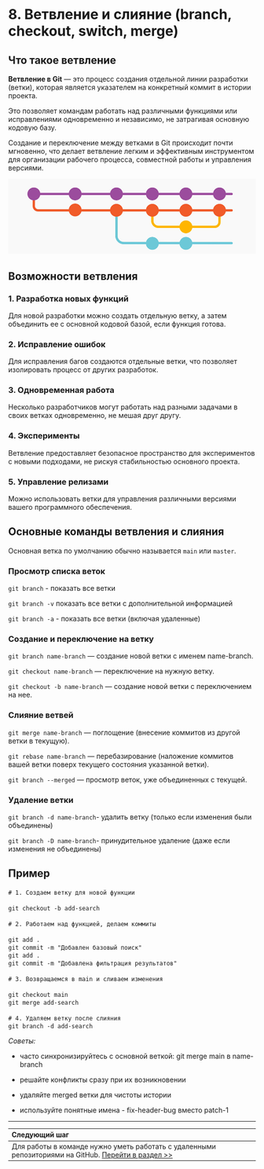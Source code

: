 # 8. Ветвление и слияние (branch, checkout, switch, merge)

## Что такое ветвление

**Ветвление в Git** — это процесс создания отдельной линии разработки (ветки), которая является указателем на конкретный коммит в истории проекта. 

Это позволяет командам работать над различными функциями или исправлениями одновременно и независимо, не затрагивая основную кодовую базу. 

Создание и переключение между ветками в Git происходит почти мгновенно, что делает ветвление легким и эффективным инструментом для организации рабочего процесса, совместной работы и управления версиями.

![Пример ветвления](/assets/brunch.jpg)

## Возможности ветвления

### 1. Разработка новых функций

Для новой разработки можно создать отдельную ветку, а затем объединить ее с основной кодовой базой, если функция готова. 

### 2. Исправление ошибок

Для исправления багов создаются отдельные ветки, что позволяет изолировать процесс от других разработок. 

### 3. Одновременная работа

Несколько разработчиков могут работать над разными задачами в своих ветках одновременно, не мешая друг другу. 

### 4. Эксперименты

Ветвление предоставляет безопасное пространство для экспериментов с новыми подходами, не рискуя стабильностью основного проекта. 

### 5. Управление релизами

Можно использовать ветки для управления различными версиями вашего программного обеспечения. 

## Основные команды ветвления и слияния

Основная ветка по умолчанию обычно называется `main` или `master`.

### Просмотр списка веток

`git branch` - показать все ветки

`git branch -v` показать все ветки с дополнительной информацией

`git branch -a` - показать все ветки (включая удаленные)

### Создание и переключение на ветку

`git branch name-branch` — создание новой ветки с именем name-branch. 

`git checkout name-branch` — переключение на нужную ветку.

`git checkout -b name-branch` — создание новой ветки с переключением на нее. 

### Слияние ветвей

`git merge name-branch` — поглощение (внесение коммитов из другой ветки в текущую).

`git rebase name-branch` — перебазирование (наложение коммитов вашей ветки поверх текущего состояния указанной ветки).

`git branch --merged` — просмотр веток, уже объединенных с текущей.

### Удаление ветки

`git branch -d name-branch`- удалить ветку (только если изменения были объединены)

`git branch -D name-branch`- принудительное удаление (даже если изменения не объединены)

## Пример

```
# 1. Создаем ветку для новой функции

git checkout -b add-search

# 2. Работаем над функцией, делаем коммиты

git add .
git commit -m "Добавлен базовый поиск"
git add .
git commit -m "Добавлена фильтрация результатов"

# 3. Возвращаемся в main и сливаем изменения

git checkout main
git merge add-search

# 4. Удаляем ветку после слияния
git branch -d add-search
```

*Советы:*

* часто синхронизируйтесь с основной веткой: git merge main в name-branch

- решайте конфликты сразу при их возникновении

* удаляйте merged ветки для чистоты истории

* используйте понятные имена - fix-header-bug вместо patch-1

---
| Следующий шаг |                                                                           
|:--------------|                                                                           
| Для работы в команде нужно уметь работать с удаленными репозиториями на GitHub.  [Перейти в раздел >>](remote-repos.md) |










